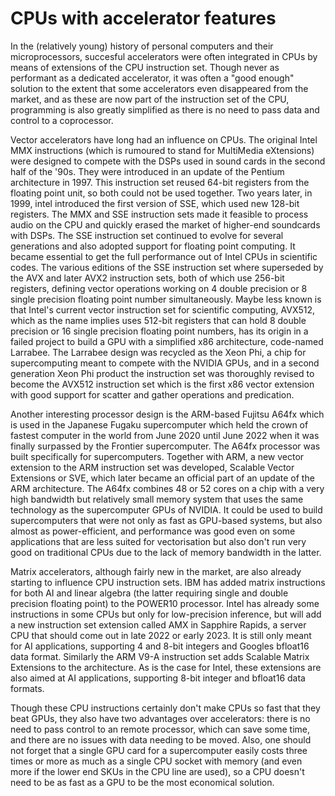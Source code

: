 # CPUs with accelerator features

In the (relatively young) history of personal computers and their microprocessors,
succesful accelerators were often integrated in CPUs by means of extensions of the
CPU instruction set. Though never as performant as a dedicated accelerator, it was
often a "good enough" solution to the extent that some accelerators even disappeared
from the market, and as these are now part of the instruction set of the CPU, programming
is also greatly simplified as there is no need to pass data and control to a coprocessor.

Vector accelerators have long had an influence on CPUs. 
The original Intel MMX instructions (which is rumoured to stand for MultiMedia eXtensions) were 
designed to compete with the DSPs used in sound cards in the second half of the '90s.
They were introduced in an update of the Pentium architecture in 1997. This instruction set
reused 64-bit registers from the floating point unit, so both could not be used together.
Two years later, in 1999, intel introduced the first version of SSE, which used new
128-bit registers. 
The MMX and SSE instruction sets made it feasible to process audio on the CPU and quickly
erased the market of higher-end soundcards with DSPs. 
The SSE instruction set continued to evolve for several generations and also adopted support
for floating point computing. It became essential to get the full performance out of Intel 
CPUs in scientific codes.
The various editions of the SSE instruction set where superseded by the AVX and later AVX2
instruction sets, both of which use 256-bit registers, defining vector operations working
on 4 double precision or 8 single precision floating point number simultaneously.
Maybe less known is that Intel's current vector instruction set for scientific computing, 
AVX512, which as the name implies uses 512-bit registers that can hold 8 double precision or
16 single precision floating point numbers, has its origin in a failed project to build a
GPU with a simplified x86 architecture, code-named Larrabee. The Larrabee design was recycled
as the Xeon Phi, a chip for supercomputing meant to compete with the NVIDIA GPUs, and in a 
second generation Xeon Phi product the instruction set was thoroughly revised to become
the AVX512 instruction set which is the first x86 vector extension with good support for
scatter and gather operations and predication.

Another interesting processor design is the ARM-based Fujitsu A64fx which is used in the 
Japanese Fugaku supercomputer which held the crown of fastest computer in the world from
June 2020 until June 2022 when it was finally surpassed by the Frontier supercomputer.
The A64fx processor was built specifically for supercomputers. Together with ARM, a new
vector extension to the ARM instruction set was developed, Scalable Vector Extensions or SVE,
which later became an official part of an update of the ARM architecture. The A64fx combines
48 or 52 cores on a chip with a very high bandwidth but relatively small memory system
that uses the same technology as the supercomputer GPUs of NVIDIA. It could be used
to build supercomputers that were not only as fast as GPU-based systems, but also almost
as power-efficient, and performance was good even on some applications that are less suited
for vectorisation but also don't run very good on traditional CPUs due to the lack of memory
bandwidth in the latter.

Matrix accelerators, although fairly new in the market, are also already starting to
influence CPU instruction sets. 
IBM has added matrix instructions for both AI and linear algebra (the latter requiring 
single and double precision floating point) to the POWER10 processor.
Intel has already some instructions in some CPUs but only for low-precision inference, but
will add a new instruction set extension called AMX in Sapphire Rapids, a server CPU that
should come out in late 2022 or early 2023. It is still only meant for AI applications,
supporting 4 and 8-bit integers and Googles bfloat16 data format.
Similarly the ARM V9-A instruction set adds Scalable Matrix Extensions to the architecture.
As is the case for Intel, these extensions are also aimed at AI applications, supporting 
8-bit integer and bfloat16 data formats.

Though these CPU instructions certainly don't make CPUs so fast that they beat GPUs, they
also have two advantages over accelerators: there is no need to pass control to an remote processor,
which can save some time, and there are no issues with data needing to be moved. Also,
one should not forget that a single GPU card for a supercomputer easily costs three times
or more as much as a single CPU socket with memory (and even more if the lower end SKUs in
the CPU line are used), so a CPU doesn't need to be as fast as a GPU to be the most economical
solution.
